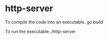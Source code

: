 # http-server

To compile the code into an executable.
go build

To run the executable
./http-server